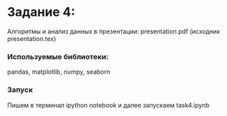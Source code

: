 # Задание 4:
Алгоритмы и анализ данных в презентации: presentation.pdf (исходник presentation.tex)

### Используемые библиотеки:
pandas, matplotlib, numpy, seaborn

### Запуск
Пишем в терминал ipython notebook и далее запускаем task4.ipynb
